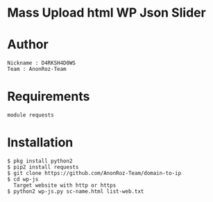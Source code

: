 # Mass Upload html WP Json Slider

# Author
```
Nickname : D4RKSH4D0WS
Team : AnonRoz-Team
```

# Requirements
```
module requests
```

# Installation
```
$ pkg install python2
$ pip2 install requests
$ git clone https://github.com/AnonRoz-Team/domain-to-ip
$ cd wp-js
  Target website with http or https
$ python2 wp-js.py sc-name.html list-web.txt
```
